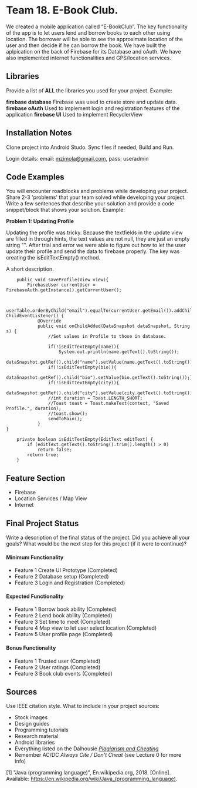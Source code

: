 # Team 18. E-Book Club.

We created  a mobile application called “E-BookClub”. The key functionality of the app is to let
users lend and borrow books to each other using location. The borrower will be able to see the
approximate location of the user and then decide if he can borrow the book. We have built the aplpication
on the back of Firebase for its Database and oAuth. We have also implemented internet functionalities and
GPS/location services.

## Libraries
Provide a list of **ALL** the libraries you used for your project. Example:

**firebase database** Firebase was used to create store and update data.
**firebase oAuth** Used to implement login and registration features of the application
**firebase UI** Used to implement RecyclerView



## Installation Notes
Clone project into Android Studo. Sync files if needed, Build and Run.

Login details: email: mzimola@gmail.com, pass: useradmin


## Code Examples
You will encounter roadblocks and problems while developing your project. Share 2-3 'problems' that your team solved while developing your project. Write a few sentences that describe your solution and provide a code snippet/block that shows your solution. Example:

**Problem 1: Updating Profile**

Updating the profile was tricky. Because the textfields in the update view are filled in through hints, the
text values are not null, they are just an empty string "". After trial and error we were able to figure out
how to let the user update their profile and send the data to firebase properly. The key was creating the isEditTextEmpty() method.

A short description.
```
    public void saveProfile(View view){
        FirebaseUser currentUser = FirebaseAuth.getInstance().getCurrentUser();


        userTable.orderByChild("email").equalTo(currentUser.getEmail()).addChildEventListener(new ChildEventListener() {
            @Override
            public void onChildAdded(DataSnapshot dataSnapshot, String s) {
                //Set values in Profile to those in database.

                if(!isEditTextEmpty(name)){
                    System.out.println(name.getText().toString());
                    dataSnapshot.getRef().child("name").setValue(name.getText().toString());}
                if(!isEditTextEmpty(bio)){
                    dataSnapshot.getRef().child("bio").setValue(bio.getText().toString());}
                if(!isEditTextEmpty(city)){
                    dataSnapshot.getRef().child("city").setValue(city.getText().toString());}
                //int duration = Toast.LENGTH_SHORT;
                //Toast toast = Toast.makeText(context, "Saved Profile.", duration);
                //toast.show();
                sendToMain();
            }
}

    private boolean isEditTextEmpty(EditText editText) {
        if (editText.getText().toString().trim().length() > 0)
            return false;
        return true;
    }
```

## Feature Section
- Firebase
- Location Services / Map View
- Internet


## Final Project Status
Write a description of the final status of the project. Did you achieve all your goals? What would be the next step for this project (if it were to continue)?

#### Minimum Functionality
- Feature 1 Create UI Prototype (Completed)
- Feature 2 Database setup (Completed)
- Feature 3 Login and Registration (Completed)

#### Expected Functionality
- Feature 1 Borrow book ability (Completed)
- Feature 2 Lend book ability (Completed)
- Feature 3 Set time to meet (Completed)
- Feature 4 Map view to let user select location (Completed)
- Feature 5 User profile page (Completed)

#### Bonus Functionality
- Feature 1 Trusted user (Completed)
- Feature 2 User ratings (Completed)
- Feature 3 Book club events (Completed)

## Sources
Use IEEE citation style.
What to include in your project sources:
- Stock images
- Design guides
- Programming tutorials
- Research material
- Android libraries
- Everything listed on the Dalhousie [*Plagiarism and Cheating*](https://www.dal.ca/dept/university_secretariat/academic-integrity/plagiarism-cheating.html)
- Remember AC/DC *Always Cite / Don't Cheat* (see Lecture 0 for more info)

[1] "Java (programming language)", En.wikipedia.org, 2018. [Online]. Available: https://en.wikipedia.org/wiki/Java_(programming_language).